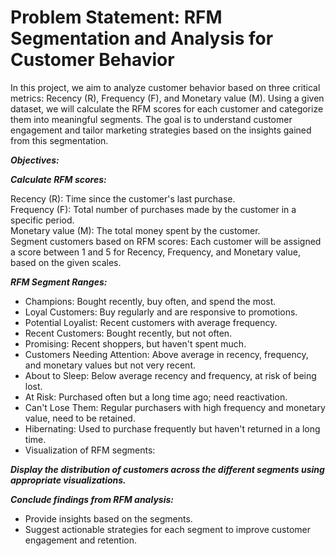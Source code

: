 # Problem Statement: RFM Segmentation and Analysis for Customer Behavior

In this project, we aim to analyze customer behavior based on three critical metrics: Recency (R), Frequency (F), and Monetary value (M). Using a given dataset, we will calculate the RFM scores for each customer and categorize them into meaningful segments. The goal is to understand customer engagement and tailor marketing strategies based on the insights gained from this segmentation.  

***Objectives:***

***Calculate RFM scores:***  

Recency (R): Time since the customer's last purchase.  
Frequency (F): Total number of purchases made by the customer in a specific period.  
Monetary value (M): The total money spent by the customer.  
Segment customers based on RFM scores: Each customer will be assigned a score between 1 and 5 for Recency, Frequency, and Monetary value, based on the given scales.  
    
***RFM Segment Ranges:***
  
- Champions: Bought recently, buy often, and spend the most.  
- Loyal Customers: Buy regularly and are responsive to promotions.  
- Potential Loyalist: Recent customers with average frequency.  
- Recent Customers: Bought recently, but not often.  
- Promising: Recent shoppers, but haven't spent much.  
- Customers Needing Attention: Above average in recency, frequency, and monetary values but not very recent.  
- About to Sleep: Below average recency and frequency, at risk of being lost.  
- At Risk: Purchased often but a long time ago; need reactivation.  
- Can't Lose Them: Regular purchasers with high frequency and monetary value, need to be retained.  
- Hibernating: Used to purchase frequently but haven't returned in a long time.  
- Visualization of RFM segments:  

***Display the distribution of customers across the different segments using appropriate visualizations.***  

***Conclude findings from RFM analysis:***  

- Provide insights based on the segments.  
- Suggest actionable strategies for each segment to improve customer engagement and retention.  
